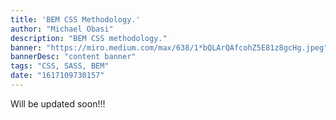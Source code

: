 ```yaml
---
title: 'BEM CSS Methodology.'
author: "Michael Obasi"
description: "BEM CSS methodology."
banner: "https://miro.medium.com/max/638/1*bQLArQAfcohZ5E81z8gcHg.jpeg"
bannerDesc: "content banner"
tags: "CSS, SASS, BEM"
date: "1617109730157"
---
```


Will be updated soon!!!
